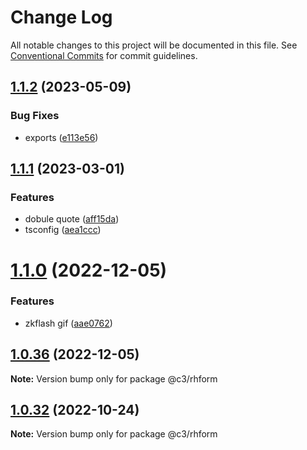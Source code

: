 # Change Log

All notable changes to this project will be documented in this file. See [Conventional Commits](https://conventionalcommits.org) for commit guidelines.

## [1.1.2](https://github.com/che3vinci/c3/compare/@c3/rhform@1.1.1...@c3/rhform@1.1.2) (2023-05-09)

### Bug Fixes

- exports ([e113e56](https://github.com/che3vinci/c3/commit/e113e56172b939439d4e073ae7e103bb1fa155d2))

## [1.1.1](https://github.com/che3vinci/c3/compare/@c3/rhform@1.1.0...@c3/rhform@1.1.1) (2023-03-01)

### Features

- dobule quote ([aff15da](https://github.com/che3vinci/c3/commit/aff15dae3f43ca86185abd8ec257aef68cf8d41b))
- tsconfig ([aea1ccc](https://github.com/che3vinci/c3/commit/aea1ccc7d62652a10355425b024c4953ece0a95a))

# [1.1.0](https://github.com/che3vinci/c3/compare/@c3/rhform@1.0.35...@c3/rhform@1.1.0) (2022-12-05)

### Features

- zkflash gif ([aae0762](https://github.com/che3vinci/c3/commit/aae0762161753d645be1458e8f0ace77cdbbb504))

## [1.0.36](https://github.com/che3vinci/c3/compare/@c3/rhform@1.0.35...@c3/rhform@1.0.36) (2022-12-05)

**Note:** Version bump only for package @c3/rhform

## [1.0.32](https://github.com/che3vinci/c3/compare/@c3/rhform@1.0.31...@c3/rhform@1.0.32) (2022-10-24)

**Note:** Version bump only for package @c3/rhform
